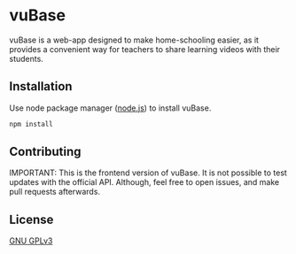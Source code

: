 # vuBase

vuBase is a web-app designed to make home-schooling easier, as it provides a convenient way for teachers to share learning videos with their students.

## Installation

Use node package manager ([node.js](https://nodejs.org/en/download/)) to install vuBase.

```bash
npm install
```

## Contributing

IMPORTANT: This is the frontend version of vuBase. It is not possible to test updates with the official API.
Although, feel free to open issues, and make pull requests afterwards.

## License

[GNU GPLv3](https://choosealicense.com/licenses/gpl-3.0/)
